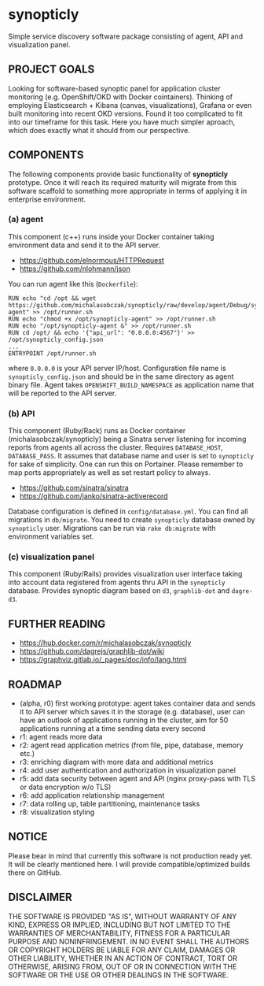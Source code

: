 # synopticly

Simple service discovery software package consisting of agent, API and visualization panel.

## PROJECT GOALS
Looking for software-based synoptic panel for application cluster monitoring (e.g. OpenShift/OKD with Docker cointainers). Thinking of employing Elasticsearch + Kibana (canvas, visualizations), Grafana or even built monitoring into recent OKD versions. Found it too complicated to fit into our timeframe for this task. Here you have much simpler aproach, which does exactly what it should from our perspective.

## COMPONENTS

The following components provide basic functionality of **synopticly** prototype. Once it will reach its required maturity will migrate from this software scaffold to something more appropriate in terms of applying it in enterprise environment.

### (a) agent
This component (c++) runs inside your Docker container taking environment data and send it to the API server.
- https://github.com/elnormous/HTTPRequest
- https://github.com/nlohmann/json

You can run agent like this (`Dockerfile`):
```
RUN echo "cd /opt && wget https://github.com/michalasobczak/synopticly/raw/develop/agent/Debug/synopticly-agent" >> /opt/runner.sh
RUN echo "chmod +x /opt/synopticly-agent" >> /opt/runner.sh
RUN echo "/opt/synopticly-agent &" >> /opt/runner.sh
RUN cd /opt/ && echo '{"api_url": "0.0.0.0:4567"}' >> /opt/synopticly_config.json
...
ENTRYPOINT /opt/runner.sh
```
where `0.0.0.0` is your API server IP/host. Configuration file name is `synopticly_config.json` and should be in the same directory as agent binary file. Agent takes `OPENSHIFT_BUILD_NAMESPACE` as application name that will be reported to the API server. 

### (b) API
This component (Ruby/Rack) runs as Docker container (michalasobczak/synopticly) being a Sinatra server listening for incoming reports from agents all across the cluster. Requires `DATABASE_HOST`, `DATABASE_PASS`. It assumes that database name and user is set to `synopticly` for sake of simplicity. One can run this on Portainer. Please remember to map ports appropriately as well as set restart policy to always.

- https://github.com/sinatra/sinatra
- https://github.com/janko/sinatra-activerecord

Database configuration is defined in `config/database.yml`. You can find all migrations in `db/migrate`. You need to create `synopticly` database owned by `synopticly` user. Migrations can be run via `rake db:migrate` with environment variables set.

### (c) visualization panel
This component (Ruby/Rails) provides visualization user interface taking into account data registered from agents thru API in the `synopticly` database. Provides synoptic diagram based on `d3`, `graphlib-dot` and `dagre-d3`. 

## FURTHER READING
- https://hub.docker.com/r/michalasobczak/synopticly
- https://github.com/dagrejs/graphlib-dot/wiki
- https://graphviz.gitlab.io/_pages/doc/info/lang.html

## ROADMAP

- (alpha, r0) first working prototype: agent takes container data and sends it to API server which saves it in the storage (e.g. database), user can have an outlook of applications running in the cluster, aim for 50 applications running at a time sending data every second
- r1: agent reads more data
- r2: agent read application metrics (from file, pipe, database, memory etc.)
- r3: enriching diagram with more data and additional metrics
- r4: add user authentication and authorization in visualization panel
- r5: add data security between agent and API (nginx proxy-pass with TLS or data encryption w/o TLS)
- r6: add application relationship management
- r7: data rolling up, table partitioning, maintenance tasks
- r8: visualization styling

## NOTICE
Please bear in mind that currently this software is not production ready yet. It will be clearly mentioned here. I will provide compatible/optimized builds there on GitHub.

## DISCLAIMER
THE SOFTWARE IS PROVIDED "AS IS", WITHOUT WARRANTY OF ANY KIND, EXPRESS OR IMPLIED, INCLUDING BUT NOT LIMITED TO THE WARRANTIES OF MERCHANTABILITY, FITNESS FOR A PARTICULAR PURPOSE AND NONINFRINGEMENT. IN NO EVENT SHALL THE AUTHORS OR COPYRIGHT HOLDERS BE LIABLE FOR ANY CLAIM, DAMAGES OR OTHER LIABILITY, WHETHER IN AN ACTION OF CONTRACT, TORT OR OTHERWISE, ARISING FROM, OUT OF OR IN CONNECTION WITH THE SOFTWARE OR THE USE OR OTHER DEALINGS IN THE SOFTWARE.

